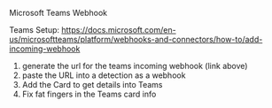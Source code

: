 Microsoft Teams Webhook

Teams Setup:  https://docs.microsoft.com/en-us/microsoftteams/platform/webhooks-and-connectors/how-to/add-incoming-webhook

1) generate the url for the teams incoming webhook (link above)
2) paste the URL into a detection as a webhook
3) Add the Card to get details into Teams
4) Fix fat fingers in the Teams card info
